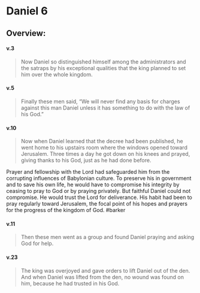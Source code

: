 # Daniel 6

## Overview:


#### v.3
>Now Daniel so distinguished himself among the administrators and the satraps by his exceptional qualities that the king planned to set him over the whole kingdom.

#### v.5
>Finally these men said, “We will never find any basis for charges against this man Daniel unless it has something to do with the law of his God.”

#### v.10
>Now when Daniel learned that the decree had been published, he went home to his upstairs room where the windows opened toward Jerusalem. Three times a day he got down on his knees and prayed, giving thanks to his God, just as he had done before.

Prayer and fellowship with the Lord had safeguarded him from the corrupting influences of Babylonian culture. To preserve his in government and to save his own life, he would have to compromise his integrity by ceasing to pray to God or by praying privately. But faithful Daniel could not compromise. He would trust the Lord for deliverance. His habit had been to pray regularly toward Jerusalem, the focal point of his hopes and prayers for the progress of the kingdom of God.
#barker 

#### v.11
>Then these men went as a group and found Daniel praying and asking God for help.

#### v.23
>The king was overjoyed and gave orders to lift Daniel out of the den. And when Daniel was lifted from the den, no wound was found on him, because he had trusted in his God.


